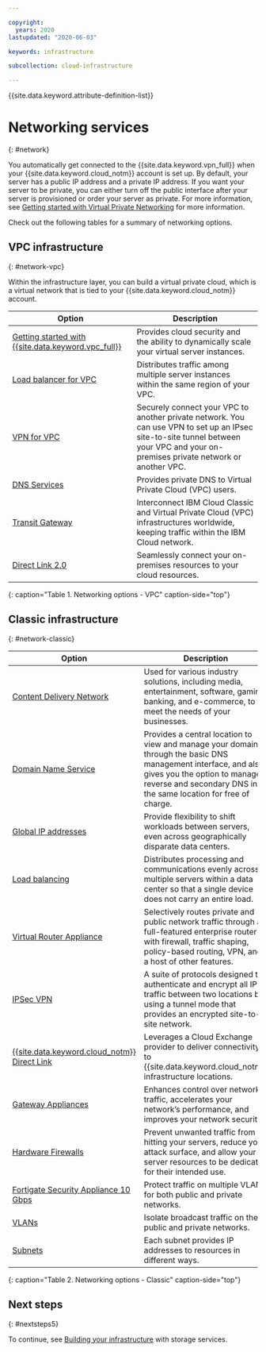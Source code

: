 ```yaml
---

copyright:
  years: 2020
lastupdated: "2020-06-03"

keywords: infrastructure

subcollection: cloud-infrastructure

---
```


{{site.data.keyword.attribute-definition-list}}

# Networking services
{: #network}

You automatically get connected to the {{site.data.keyword.vpn_full}} when your {{site.data.keyword.cloud_notm}} account is set up. By default, your server has a public IP address and a private IP address. If you want your server to be private, you can either turn off the public interface after your server is provisioned or order your server as private. For more information, see [Getting started with Virtual Private Networking](/docs/iaas-vpn?topic=iaas-vpn-getting-started) for more information.

Check out the following tables for a summary of networking options.

## VPC infrastructure
{: #network-vpc}

Within the infrastructure layer, you can build a virtual private cloud, which is a virtual network that is tied to your {{site.data.keyword.cloud_notm}} account.

| Option | Description |
|--------|---------------|
| [Getting started with {{site.data.keyword.vpc_full}}](/docs/vpc?topic=vpc-getting-started)| Provides cloud security and the ability to dynamically scale your virtual server instances.  |
| [Load balancer for VPC](/docs/vpc?topic=vpc-load-balancers) | Distributes traffic among multiple server instances within the same region of your VPC. |
| [VPN for VPC](/docs/vpc?topic=vpc-using-vpn) | Securely connect your VPC to another private network. You can use VPN to set up an IPsec site-to-site tunnel between your VPC and your on-premises private network or another VPC. |
| [DNS Services](/docs/dns-svcs/getting-started) | Provides private DNS to Virtual Private Cloud (VPC) users.  |
| [Transit Gateway](/docs/transit-gateway?topic=transit-gateway-getting-started) | Interconnect IBM Cloud Classic and Virtual Private Cloud (VPC) infrastructures worldwide, keeping traffic within the IBM Cloud network. |
|[Direct Link 2.0](/docs/dl/getting-started)|Seamlessly connect your on-premises resources to your cloud resources. |
{: caption="Table 1. Networking options - VPC" caption-side="top"}

## Classic infrastructure
{: #network-classic}

| Option | Description |
|--------|---------------|
| [Content Delivery Network](/docs/CDN?topic=CDN-getting-started) | Used for various industry solutions, including media, entertainment, software, gaming, banking, and e-commerce, to meet the needs of your businesses. |
| [Domain Name Service](/docs/dns?topic=dns-getting-started) | Provides a central location to view and manage your domains through the basic DNS management interface, and also gives you the option to manage reverse and secondary DNS in the same location for free of charge. |
| [Global IP addresses](/docs/subnets?topic=subnets-about-subnets-and-ips#global-ip-addresses) | Provide flexibility to shift workloads between servers, even across geographically disparate data centers. |
| [Load balancing](/docs/loadbalancer-service?topic=loadbalancer-service-getting-started) | Distributes processing and communications evenly across multiple servers within a data center so that a single device does not carry an entire load. |
| [Virtual Router Appliance](/docs/virtual-router-appliance?topic=virtual-router-appliance-getting-started-vra) | Selectively routes private and public network traffic through a full-featured enterprise router with firewall, traffic shaping, policy-based routing, VPN, and a host of other features. |
| [IPSec VPN](/docs/iaas-vpn?topic=iaas-vpn-setup-ipsec-vpn#setup-ipsec-vpn) | A suite of protocols designed to authenticate and encrypt all IP traffic between two locations by using a tunnel mode that provides an encrypted site-to-site network. |
| [{{site.data.keyword.cloud_notm}} Direct Link](/docs/direct-link?topic=direct-link-get-started-with-ibm-cloud-direct-link#get-started-with-ibm-cloud-direct-link) | Leverages a Cloud Exchange provider to deliver connectivity to {{site.data.keyword.cloud_notm}} infrastructure locations. |
| [Gateway Appliances](/docs/gateway-appliance?topic=gateway-appliance-getting-started) | Enhances control over network traffic, accelerates your network’s performance, and improves your network security. |
| [Hardware Firewalls](/docs/hardware-firewall-shared?topic=hardware-firewall-shared-getting-started) |Prevent unwanted traffic from hitting your servers, reduce your attack surface, and allow your server resources to be dedicated for their intended use. |
| [Fortigate Security Appliance 10 Gbps](/docs/fortigate-10g?topic=fortigate-10g-getting-started) | Protect traffic on multiple VLANs for both public and private networks.|
| [VLANs](/docs/vlans?topic=vlans-getting-started) | Isolate broadcast traffic on the public and private networks. |
| [Subnets](/docs/subnets?topic=subnets-getting-started) |Each subnet provides IP addresses to resources in different ways.  |
{: caption="Table 2. Networking options - Classic" caption-side="top"}

## Next steps
{: #nextsteps5}

To continue, see [Building your infrastructure](/docs/cloud-infrastructure?topic=cloud-infrastructure-storage) with storage services.
